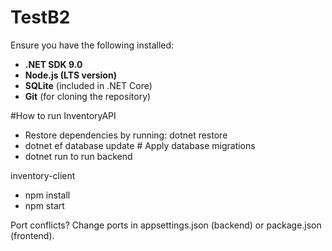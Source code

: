 # TestB2
Ensure you have the following installed:

- **.NET SDK 9.0**  
- **Node.js (LTS version)**  
- **SQLite** (included in .NET Core)  
- **Git** (for cloning the repository)

#How to run
InventoryAPI
- Restore dependencies by running: dotnet restore
- dotnet ef database update  # Apply database migrations
- dotnet run to run backend
  
inventory-client
- npm install
- npm start

Port conflicts? 
Change ports in appsettings.json (backend) or package.json (frontend).
